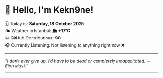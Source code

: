 # 👋 Hello, I'm Kekn9ne!

🗓️ Today is: **Saturday, 18 October 2025**  
🌤️ Weather in Istanbul: **🌦   +17°C**  
📊 GitHub Contributions: **90**  
🎧 Currently Listening: Not listening to anything right now ❌

---

_"I don't ever give up. I'd have to be dead or completely incapacitated. — *Elon Musk*"_

---
